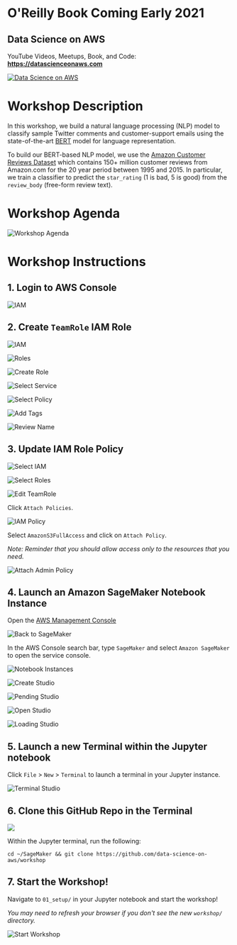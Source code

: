 # O'Reilly Book Coming Early 2021

## Data Science on AWS

YouTube Videos, Meetups, Book, and Code:  **https://datascienceonaws.com**

[![Data Science on AWS](img/data-science-on-aws-book.png)](https://datascienceonaws.com)

# Workshop Description

In this workshop, we build a natural language processing (NLP) model to classify sample Twitter comments and customer-support emails using the state-of-the-art [BERT](https://arxiv.org/abs/1810.04805) model for language representation.

To build our BERT-based NLP model, we use the [Amazon Customer Reviews Dataset](https://s3.amazonaws.com/amazon-reviews-pds/readme.html) which contains 150+ million customer reviews from Amazon.com for the 20 year period between 1995 and 2015.  In particular, we train a classifier to predict the `star_rating` (1 is bad, 5 is good) from the `review_body` (free-form review text).

# Workshop Agenda
![Workshop Agenda](img/outline.png)

# Workshop Instructions

## 1. Login to AWS Console

![IAM](img/alt_iam_1.png)

## 2. Create `TeamRole` IAM Role

![IAM](img/alt_iam_1.png)

![Roles](img/alt_roles_2.png)

![Create Role](img/alt_create_role_3.png)

![Select Service](img/alt_select_service_4.png)

![Select Policy](img/alt_select_policy_5.png)

![Add Tags](img/alt_add_tags_6.png)

![Review Name](img/alt_review_name_7.png)

## 3. Update IAM Role Policy

![Select IAM](img/studio_select_iam.png)

![Select Roles](img/studio_select_roles.png)

![Edit TeamRole](img/studio_edit_teamrole.png)

Click `Attach Policies`.

![IAM Policy](img/view_policies.png)
              
Select `AmazonS3FullAccess` and click on `Attach Policy`.

_Note:  Reminder that you should allow access only to the resources that you need._ 

![Attach Admin Policy](img/alt_attach_policies.png)

## 4. Launch an Amazon SageMaker Notebook Instance

Open the [AWS Management Console](https://console.aws.amazon.com/console/home)

![Back to SageMaker](img/alt_back_to_sagemaker_8.png)

In the AWS Console search bar, type `SageMaker` and select `Amazon SageMaker` to open the service console.

![Notebook Instances](img/stu_notebook_instances_9.png)

![Create Studio](img/studio_create.png)

![Pending Studio](img/studio_pending.png)

![Open Studio](img/studio_open.png)

![Loading Studio](img/studio_loading.png)

## 5. Launch a new Terminal within the Jupyter notebook

Click `File` > `New` > `Terminal` to launch a terminal in your Jupyter instance.

![Terminal Studio](img/studio_terminal.png)

## 6. Clone this GitHub Repo in the Terminal

![](img/clone-workshop-repo.png)

Within the Jupyter terminal, run the following:

```
cd ~/SageMaker && git clone https://github.com/data-science-on-aws/workshop
```

## 7. Start the Workshop!

Navigate to `01_setup/` in your Jupyter notebook and start the workshop!

_You may need to refresh your browser if you don't see the new `workshop/` directory._

![Start Workshop](img/studio_start_workshop.png)
